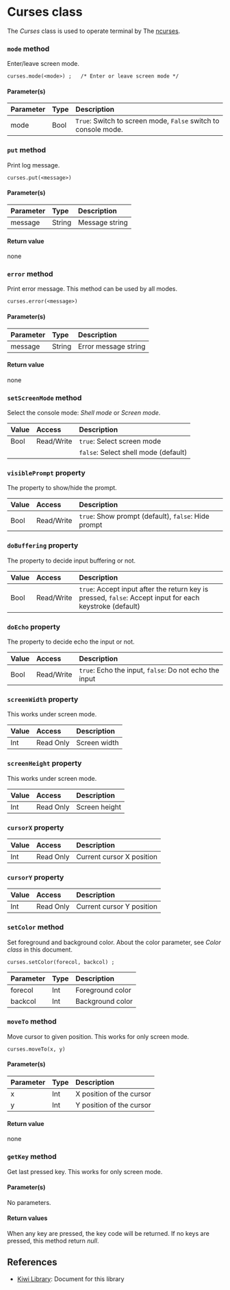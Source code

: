 # Curses class
The *Curses* class is used to operate terminal by The  [ncurses](https://developer.apple.com/legacy/library/documentation/Darwin/Reference/ManPages/man3/ncurses.3x.html).

### `mode` method
Enter/leave screen mode.
````
curses.mode(<mode>) ;   /* Enter or leave screen mode */
````

#### Parameter(s)
|Parameter    |Type   |Description                    |
|:---         |:---   |:---                           |
|mode         |Bool   |`True`: Switch to screen mode, `False` switch to console mode. |

### `put` method
Print log message.
````
curses.put(<message>)
````
#### Parameter(s)
|Parameter    |Type   |Description                    |
|:---         |:---   |:---                           |
|message      |String |Message string                 |

#### Return value
none

### `error` method
Print error message. This method can be used by all modes.
````
curses.error(<message>)
````
#### Parameter(s)
|Parameter    |Type   |Description                    |
|:---         |:---   |:---                           |
|message      |String |Error message string           |

#### Return value
none

### `setScreenMode` method
Select the console mode: *Shell mode* or *Screen mode*.

|Value  |Access | Description              |  
|:---   |:---   |:---                      |
|Bool   |Read/Write| `true`: Select screen mode |
|       |          | `false`: Select shell mode (default) |

### `visiblePrompt` property
The property to show/hide the prompt.

|Value  |Access | Description              |  
|:---   |:---   |:---                      |
|Bool   |Read/Write| `true`: Show prompt (default), `false`: Hide prompt    |

### `doBuffering` property
The property to decide input buffering or not.

|Value     |Access | Description                        |  
|:---      |:---   |:---                                |
|Bool    |Read/Write| `true`: Accept input after the return key is pressed, `false`: Accept input for each keystroke (default)  |

### `doEcho` property
The property to decide echo the input or not.

|Value     |Access | Description                        |  
|:---      |:---   |:---                                |
|Bool    |Read/Write| `true`: Echo the input,  `false`: Do not echo the input |

### `screenWidth` property
This works under screen mode.

|Value      |Access | Description             |
|:---       |:---   | :---                    |
|Int |Read Only |Screen width|

### `screenHeight` property
This works under screen mode.

|Value      |Access | Description             |
|:---       |:---   | :---                    |
|Int |Read Only |Screen height|

### `cursorX` property
|Value      |Access | Description             |
|:---       |:---   | :---                    |
|Int |Read Only |Current cursor X position|

### `cursorY` property
|Value      |Access | Description             |
|:---       |:---   | :---                    |
|Int |Read Only |Current cursor Y position|

### `setColor` method
Set foreground and background color. About the color parameter, see *Color class* in this document.
````
curses.setColor(forecol, backcol) ;
````

|Parameter    |Type    |Description                   |
|:---         |:---    |:---                          |
|forecol      |Int     |Foreground color              |
|backcol      |Int     |Background color              |

### `moveTo` method
Move cursor to given position.
This works for only screen mode.
````
curses.moveTo(x, y)
````
#### Parameter(s)
|Parameter    |Type    |Description                    |
|:---         |:---    |:---                           |
|x            |Int     |X position of the cursor       |
|y            |Int     |Y position of the cursor       |

#### Return value
none

### `getKey` method
Get last pressed key.
This works for only screen mode.

#### Parameter(s)
No parameters.

#### Return values
When any key are pressed, the key code will be returned.
If no keys are pressed, this method return *null*.

## References
* [Kiwi Library](https://github.com/steelwheels/KiwiScript/blob/master/KiwiLibrary/Document/Library.md): Document for this library

